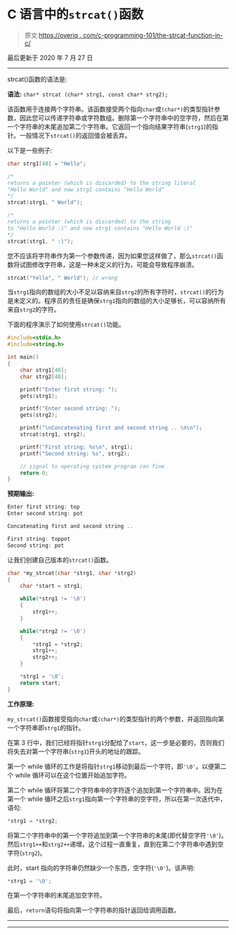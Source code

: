 # C 语言中的`strcat()`函数

> 原文:[https://overiq . com/c-programming-101/the-strcat-function-in-c/](https://overiq.com/c-programming-101/the-strcat-function-in-c/)

最后更新于 2020 年 7 月 27 日

* * *

strcat()函数的语法是:

**语法:** `char* strcat (char* strg1, const char* strg2);`

该函数用于连接两个字符串。该函数接受两个指向`char`或`(char*)`的类型指针参数，因此您可以传递字符串或字符数组。删除第一个字符串中的空字符，然后在第一个字符串的末尾追加第二个字符串。它返回一个指向结果字符串(`strg1`)的指针。一般情况下`strcat()`的返回值会被丢弃。

以下是一些例子:

```c
char strg1[40] = "Hello";

/*
returns a pointer (which is discarded) to the string literal
"Hello World" and now strg1 contains "Hello World"
*/
strcat(strg1, " World");

/* 
returns a pointer (which is discarded) to the string
to "Hello World :)" and now strg1 contains "Hello World :)"
*/
strcat(strg1, " :)");

```

您不应该将字符串作为第一个参数传递，因为如果您这样做了，那么`strcat()`函数将试图修改字符串，这是一种未定义的行为，可能会导致程序崩溃。

```c
strcat("Yello", " World"); // wrong

```

当`strg1`指向的数组的大小不足以容纳来自`strg2`的所有字符时，`strcat()`的行为是未定义的。程序员的责任是确保`strg1`指向的数组的大小足够长，可以容纳所有来自`strg2`的字符。

下面的程序演示了如何使用`strcat()`功能。

```c
#include<stdio.h>
#include<string.h>

int main()
{
    char strg1[40];
    char strg2[40];

    printf("Enter first string: ");
    gets(strg1);

    printf("Enter second string: ");
    gets(strg2);

    printf("\nConcatenating first and second string .. \n\n");
    strcat(strg1, strg2);

    printf("First string: %s\n", strg1);
    printf("Second string: %s", strg2);

    // signal to operating system program ran fine
    return 0;
}

```

**预期输出:**

```c
Enter first string: top
Enter second string: pot

Concatenating first and second string ..

First string: toppot
Second string: pot

```

让我们创建自己版本的`strcat()`函数。

```c
char *my_strcat(char *strg1, char *strg2)
{
    char *start = strg1;

    while(*strg1 != '\0')
    {
        strg1++;
    }

    while(*strg2 != '\0')
    {
        *strg1 = *strg2;
        strg1++;
        strg2++;
    }

    *strg1 = '\0';
    return start;
}

```

**工作原理:**

`my_strcat()`函数接受指向`char`或`(char*)`的类型指针的两个参数，并返回指向第一个字符串即`strg1`的指针。

在第 3 行中，我们已经将指针`strg1`分配给了`start`，这一步是必要的，否则我们将失去对第一个字符串(`strg1`)开头的地址的跟踪。

第一个 while 循环的工作是将指针`strg1`移动到最后一个字符，即`'\0'`。以便第二个 while 循环可以在这个位置开始追加字符。

第二个 while 循环将第二个字符串中的字符逐个追加到第一个字符串中。因为在第一个 while 循环之后`strg1`指向第一个字符串的空字符，所以在第一次迭代中，语句:

```c
*strg1 = *strg2;

```

将第二个字符串中的第一个字符追加到第一个字符串的末尾(即代替空字符`'\0'`)。然后`strg1++`和`strg2++`递增。这个过程一直重复，直到在第二个字符串中遇到空字符(`strg2`)。

此时，start 指向的字符串仍然缺少一个东西，空字符(`'\0'`)。该声明:

```c
*strg1 = '\0';

```

在第一个字符串的末尾追加空字符。

最后，`return`语句将指向第一个字符串的指针返回给调用函数。

* * *

* * *